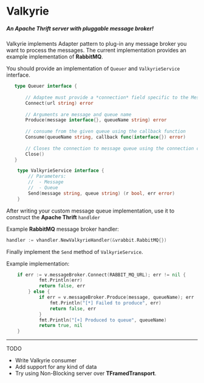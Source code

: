 # Valkyrie

##### An Apache Thrift server with pluggable message broker!

Valkyrie implements Adapter pattern to plug-in any message broker you want to process the messages.
The current implementation provides an example implementation of **RabbitMQ**.

You should provide an implementation of `Queuer` and `ValkyrieService` interface.
 
 ```go
    type Queuer interface {
    
        // Adaptee must provide a *connection* field specific to the Message queue used
        Connect(url string) error
        
        // Arguments are message and queue name
        Produce(message interface{}, queueName string) error
        
        // consume from the given queue using the callback function
        Consume(queueName string, callback func(interface{}) error)
        
        // Closes the connection to message queue using the connection object provided
        Close()
    }
```

```go
    type ValkyrieService interface {
        // Parameters:
        //  - Message
        //  - Queue
        Send(message string, queue string) (r bool, err error)
    }
```

After writing your custom message queue implementation, use it to construct the **Apache Thrift** `handlder`

Example __RabbitMQ__ message broker handler:

```go
handler := vhandler.NewValkyrieHandler(&vrabbit.RabbitMQ{})
```
Finally implement the `Send` method of `ValkyrieService`.

Example implementation:

```go
    if err := v.messageBroker.Connect(RABBIT_MQ_URL); err != nil {
    		fmt.Println(err)
    		return false, err
    	} else {
    		if err = v.messageBroker.Produce(message, queueName); err != nil {
    			fmt.Println("[*] Failed to produce", err)
    			return false, err
    		}
    		fmt.Println("[+] Produced to queue", queueName)
    		return true, nil
    }
```


---


TODO

* Write Valkyrie consumer
* Add support for any kind of data
* Try using Non-Blocking server over **TFramedTransport**. 
 
 
 

 

 
 